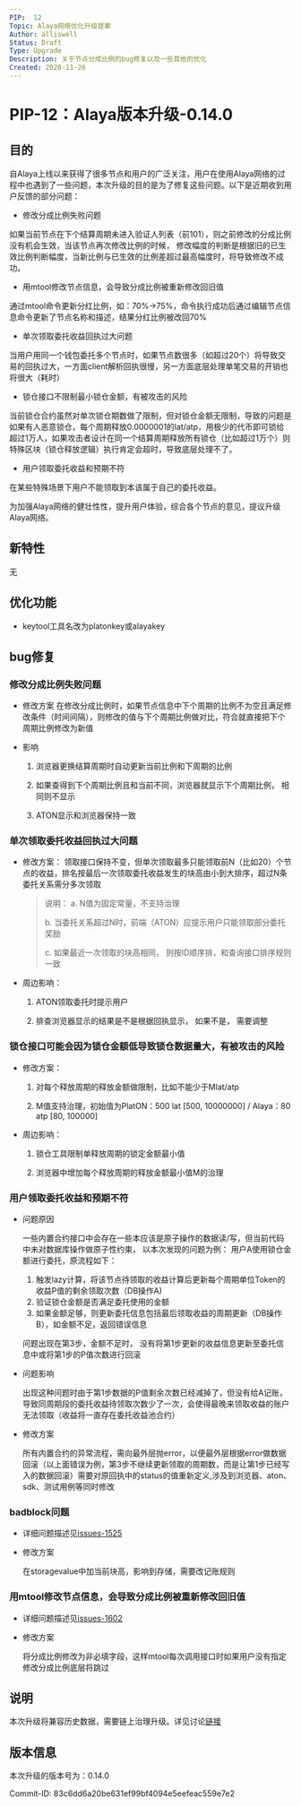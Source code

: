 ```yaml
---
PIP:  12
Topic: Alaya网络优化升级提案
Author: alliswell
Status: Draft 
Type: Upgrade
Description: 关于节点分成比例的bug修复以及一些其他的优化
Created: 2020-11-26
---
```


# PIP-12：Alaya版本升级-0.14.0

## 目的

自Alaya上线以来获得了很多节点和用户的广泛关注，用户在使用Alaya网络的过程中也遇到了一些问题，本次升级的目的是为了修复这些问题。以下是近期收到用户反馈的部分问题：

- 修改分成比例失败问题

如果当前节点在下个结算周期未进入验证人列表（前101），则之前修改的分成比例没有机会生效，当该节点再次修改比例的时候，
修改幅度的判断是根据旧的已生效比例判断幅度，当新比例与已生效的比例差超过最高幅度时，将导致修改不成功。

- 用mtool修改节点信息，会导致分成比例被重新修改回旧值

通过mtool命令更新分红比例，如：70%->75%，命令执行成功后通过编辑节点信息命令更新了节点名称和描述，结果分红比例被改回70%

- 单次领取委托收益回执过大问题

当用户用同一个钱包委托多个节点时，如果节点数很多（如超过20个）将导致交易的回执过大，一方面client解析回执很慢，另一方面底层处理单笔交易的开销也将很大（耗时）

- 锁仓接口不限制最小锁仓金额，有被攻击的风险

当前锁仓合约虽然对单次锁仓期数做了限制，但对锁仓金额无限制，导致的问题是如果有人恶意锁仓，每个周期释放0.0000001的lat/atp，用极少的代币即可锁给超过1万人，如果攻击者设计在同一个结算周期释放所有锁仓（比如超过1万个）则特殊区块（锁仓释放逻辑）执行肯定会超时，导致底层处理不了。

- 用户领取委托收益和预期不符

在某些特殊场景下用户不能领取到本该属于自己的委托收益。

为加强Alaya网络的健壮性性，提升用户体验，综合各个节点的意见，提议升级Alaya网络。

## 新特性

无

## 优化功能

- keytool工具名改为platonkey或alayakey

## bug修复

### 修改分成比例失败问题

- 修改方案
在修改分成比例时，如果节点信息中下个周期的比例不为空且满足修改条件（时间间隔），则修改的值与下个周期比例做对比，符合就直接把下个周期比例修改为新值

- 影响
  1. 浏览器更换结算周期时自动更新当前比例和下周期的比例

  2. 如果查得到下个周期比例且和当前不同，浏览器就显示下个周期比例， 相同则不显示

  3. ATON显示和浏览器保持一致

### 单次领取委托收益回执过大问题

- 修改方案：
领取接口保持不变，但单次领取最多只能领取前N（比如20）个节点的收益，排名按最后一次领取委托收益发生的块高由小到大排序，超过N条委托关系需分多次领取

	> 说明：
	>  a. N值为固定常量，不支持治理
	>
	>  b. 当委托关系超过N时，前端（ATON）应提示用户只能领取部分委托奖励
	>
	>  c. 如果最近一次领取的块高相同， 则按ID顺序排，和查询接口排序规则一致


- 周边影响：
	1. ATON领取委托时提示用户

	2. 排查浏览器显示的结果是不是根据回执显示， 如果不是， 需要调整


### 锁仓接口可能会因为锁仓金额低导致锁仓数据量大，有被攻击的风险

- 修改方案：
  1. 对每个释放周期的释放金额做限制，比如不能少于Mlat/atp

  2. M值支持治理，初始值为PlatON：500 lat [500, 10000000] / Alaya：80 atp [80, 100000] 

- 周边影响：
  1. 锁仓工具限制单释放周期的锁定金额最小值

  2. 浏览器中增加每个释放周期的释放金额最小值M的治理

### 用户领取委托收益和预期不符

- 问题原因
  
  一些内置合约接口中会存在一些本应该是原子操作的数据读/写，但当前代码中未对数据库操作做原子性约束， 以本次发现的问题为例：
用户A使用锁仓金额进行委托，原流程如下：
  1. 触发lazy计算，将该节点待领取的收益计算后更新每个周期单位Token的收益P值的剩余领取次数（DB操作A)
  2. 验证锁仓金额是否满足委托使用的金额
  3. 如果金额足够，则更新委托信息包括最后领取收益的周期更新（DB操作B），如金额不足，返回错误信息

  问题出现在第3步，金额不足时， 没有将第1步更新的收益信息更新至委托信息中或将第1步的P值次数进行回滚

- 问题影响

  出现这种问题时由于第1步数据的P值剩余次数已经减掉了，但没有给A记账，导致同周期段的委托收益待领取次数少了一次，会使得最晚来领取收益的账户无法领取（收益将一直存在委托收益池合约）

- 修改方案

  所有内置合约的异常流程，需向最外层抛error，以便最外层根据error做数据回滚（以上面错误为例，第3步不继续更新领取的周期数，而是让第1步已经写入的数据回滚）需要对原回执中的status的值重新定义,涉及到浏览器、aton、sdk、测试用例等同时修改

### badblock问题

- 详细问题描述见[issues-1525](https://github.com/PlatONnetwork/PlatON-Go/issues/1525)

- 修改方案

  在storagevalue中加当前块高，影响到存储，需要改记账规则

### 用mtool修改节点信息，会导致分成比例被重新修改回旧值

- 详细问题描述见[issues-1602](https://github.com/PlatONnetwork/PlatON-Go/issues/1602)

- 修改方案

  将分成比例修改为非必填字段，这样mtool每次调用接口时如果用户没有指定修改分成比例底层将跳过

## 说明

  本次升级将兼容历史数据，需要链上治理升级。详见讨论[链接](https://forum.latticex.foundation/t/topic/4024)

## 版本信息

本次升级的版本号为：0.14.0

Commit-ID: 83c6dd6a20be631ef99bf4094e5eefeac559e7e2


